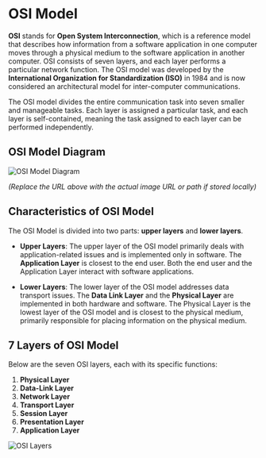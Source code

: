 # OSI Model

**OSI** stands for **Open System Interconnection**, which is a reference model that describes how information from a software application in one computer moves through a physical medium to the software application in another computer. OSI consists of seven layers, and each layer performs a particular network function. The OSI model was developed by the **International Organization for Standardization (ISO)** in 1984 and is now considered an architectural model for inter-computer communications.

The OSI model divides the entire communication task into seven smaller and manageable tasks. Each layer is assigned a particular task, and each layer is self-contained, meaning the task assigned to each layer can be performed independently.

## OSI Model Diagram

![OSI Model Diagram](https://images.javatpoint.com/tutorial/computer-network/images/osi-model.png)

*(Replace the URL above with the actual image URL or path if stored locally)*

## Characteristics of OSI Model

The OSI Model is divided into two parts: **upper layers** and **lower layers**.

- **Upper Layers**: The upper layer of the OSI model primarily deals with application-related issues and is implemented only in software. The **Application Layer** is closest to the end user. Both the end user and the Application Layer interact with software applications.
  
- **Lower Layers**: The lower layer of the OSI model addresses data transport issues. The **Data Link Layer** and the **Physical Layer** are implemented in both hardware and software. The Physical Layer is the lowest layer of the OSI model and is closest to the physical medium, primarily responsible for placing information on the physical medium.

## 7 Layers of OSI Model

Below are the seven OSI layers, each with its specific functions:

1. **Physical Layer**
2. **Data-Link Layer**
3. **Network Layer**
4. **Transport Layer**
5. **Session Layer**
6. **Presentation Layer**
7. **Application Layer**

![OSI Layers](https://images.javatpoint.com/tutorial/computer-network/images/osi-model2.png)

